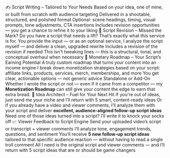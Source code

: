 ✍️ Script Writing – Tailored to Your Needs
Based on your idea, one of mine, or built from scratch with audience targeting
Delivered in a shootable, structured, and polished format
Optional: scene headings, timing, visual prompts, tone adjustments, CTA insertions
Includes revision opportunities — you get a chance to refine it to your liking
🔁 Script Revision – Missed the Mark?
Do you have a script that needs a lift? That’s exactly what this service is for.
You provide the input — or as an optional service, I analyze the script myself — and deliver a clean, upgraded rewrite
Includes a revision of the revision if needed
This isn't tweaking lines — this is a structural, tonal, and conceptual overhaul when necessary
💸 Monetary Roadmap – Your Script’s Earning Potential
A truly custom roadmap that turns your content into an income engine
I break down monetization strategies based on your script: affiliate links, products, services, merch, memberships, and more
You get clear, actionable options — not generic advice
Standalone or Add-On
Whether I wrote the script or not — even if it came from a competitor — my **Monetization Roadmap** can still give your content the edge to earn that extra bread.
🚀 Idea Architect – Fuel for Your Next Hit
If you're out of ideas, just send me your niche and I’ll return with 5 smart, content-ready ideas
Or if you already have a video and viewer comments, I’ll analyze them with your script and deliver **excellent, audience-aligned follow-up script ideas**
Need one of those ideas turned into a script? I’ll write it to knock your socks off
📈 Viewer Feedback to Script Engine
Send your uploaded video’s script or transcript + viewer comments
I’ll analyze tone, engagement trends, questions, and sentiment
You’ll receive **5 new follow-up script ideas** tailored to that specific audience reaction — without having to read a single troll comment
All I need is the original script and viewer comments — and I’ll return with 5 script ideas that are or should be game changers
